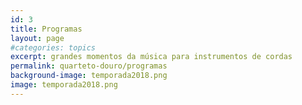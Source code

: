 ```yaml
---
id: 3
title: Programas
layout: page
#categories: topics
excerpt: grandes momentos da música para instrumentos de cordas
permalink: quarteto-douro/programas
background-image: temporada2018.png
image: temporada2018.png
---
```

